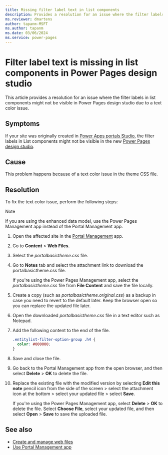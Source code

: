 ```yaml
---
title: Missing filter label text in list components
description: Provides a resolution for an issue where the filter labels in list components might not be visible in Power Pages design studio due to a text color issue.
ms.reviewer: dmartens
author: tapanm-MSFT
ms.author: tapanm
ms.date: 03/06/2024
ms.service: power-pages
---
```

# Filter label text is missing in list components in Power Pages design studio

This article provides a resolution for an issue where the filter labels in list components might not be visible in Power Pages design studio due to a text color issue.

## Symptoms

If your site was originally created in [Power Apps portals Studio](/power-pages/configure/design-build-overview), the filter labels in List components might not be visible in the new [Power Pages design studio](/power-pages/getting-started/use-design-studio).

## Cause

This problem happens because of a text color issue in the theme CSS file.

## Resolution

To fix the text color issue, perform the following steps:

> [!NOTE]
> If you are using the enhanced data model, use the Power Pages Management app instead of the Portal Management app.

1. Open the affected site in the [Portal Management](/power-pages/configure/portal-management-app) app.
1. Go to **Content** > **Web Files**.
1. Select the *portalbasictheme.css* file.
1. Go to **Notes** tab and select the attachment link to download the portalbasictheme.css file.

    If you're using the Power Pages Management app, select the *portalbasictheme.css* file from **File Content** and save the file locally.
1. Create a copy (such as *portalbasictheme.original.css*) as a backup in case you need to revert to the default later. Keep the browser open so you can replace the updated file later.
1. Open the downloaded *portalbasictheme.css* file in a text editor such as Notepad.
1. Add the following content to the end of the file.

    ```css
    .entitylist-filter-option-group .h4 {
      color: #000000;
    }
    ```

1. Save and close the file.
1. Go back to the Portal Management app from the open browser, and then select **Delete** > **OK** to delete the file.
1. Replace the existing file with the modified version by selecting **Edit this note** pencil icon from the side of the screen > select the attachment icon at the bottom > select your updated file > select **Save**.

    If you're using the Power Pages Management app, select **Delete** > **OK** to delete the file. Select **Choose File**, select your updated file, and then select **Open** > **Save** to save the uploaded file.

## See also

- [Create and manage web files](/power-pages/configure/web-files)
- [Use Portal Management app](/power-pages/configure/portal-management-app)
